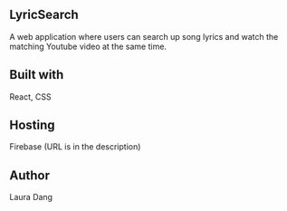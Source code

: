 ## LyricSearch

A web application where users can search up song lyrics and watch the matching Youtube video at the same time. 

## Built with
React, CSS

## Hosting
Firebase (URL is in the description)

## Author
Laura Dang
